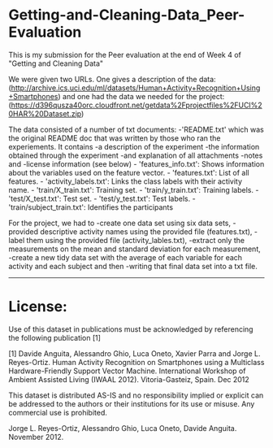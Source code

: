 # Getting-and-Cleaning-Data_Peer-Evaluation

This is my submission for the Peer evaluation at the end of Week 4 of "Getting and Cleaning Data"

We were given two URLs.
One gives a description of the data: (http://archive.ics.uci.edu/ml/datasets/Human+Activity+Recognition+Using+Smartphones)
and one had the data we needed for the project: (https://d396qusza40orc.cloudfront.net/getdata%2Fprojectfiles%2FUCI%20HAR%20Dataset.zip)

The data consisted of a number of txt documents:
     -'README.txt' which was the original README doc that was written by those who ran the experiements. It contains
        -a description of the experiment
        -the information obtained through the experiment
        -and explanation of all attachments
        -notes and
        -license information (see below)
    - 'features_info.txt': Shows information about the variables used on the feature vector.
    - 'features.txt': List of all features.
    - 'activity_labels.txt': Links the class labels with their activity name.
    - 'train/X_train.txt': Training set.
    - 'train/y_train.txt': Training labels.
    - 'test/X_test.txt': Test set.
    - 'test/y_test.txt': Test labels.
    - 'train/subject_train.txt': Identifies the participants

For the project, we had to
    -create one data set using six data sets,
    -provided descriptive activity names using the provided file (features.txt),
    -label them using the provided file (activity_lables.txt),
    -extract only the measurements on the mean and standard deviation for each measurement,
    -create a new tidy data set with the average of each variable for each activity and each subject and then
    -writing that final data set into a txt file.

* * *
License:
========
Use of this dataset in publications must be acknowledged by referencing the following publication [1] 

[1] Davide Anguita, Alessandro Ghio, Luca Oneto, Xavier Parra and Jorge L. Reyes-Ortiz. Human Activity Recognition on Smartphones using a Multiclass Hardware-Friendly Support Vector Machine. International Workshop of Ambient Assisted Living (IWAAL 2012). Vitoria-Gasteiz, Spain. Dec 2012

This dataset is distributed AS-IS and no responsibility implied or explicit can be addressed to the authors or their institutions for its use or misuse. Any commercial use is prohibited.

Jorge L. Reyes-Ortiz, Alessandro Ghio, Luca Oneto, Davide Anguita. November 2012.
